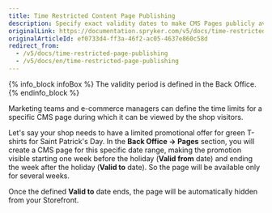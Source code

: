 ```yaml
---
title: Time Restricted Content Page Publishing
description: Specify exact validity dates to make CMS Pages publicly available within a defined time period.
originalLink: https://documentation.spryker.com/v5/docs/time-restricted-page-publishing
originalArticleId: ef0733d4-ff3a-46f2-ac05-4637e860c58d
redirect_from:
  - /v5/docs/time-restricted-page-publishing
  - /v5/docs/en/time-restricted-page-publishing
---
```


{% info_block infoBox %}
The validity period is defined in the Back Office.
{% endinfo_block %}

Marketing teams and e-commerce managers can define the time limits for a specific CMS page during which it can be viewed by the shop visitors.

Let's say your shop needs to have a limited promotional offer for green T-shirts for Saint Patrick's Day. In the **Back Office -> Pages** section, you will create a CMS page for this specific date range, making the promotion visible starting one week before the holiday (**Valid from** date) and ending the week after the holiday (**Valid to** date). So the page will be available only for several weeks.

<!-- ../../resources/images/cms/limited-promotion.gif -->

Once the defined **Valid to** date ends, the page will be automatically hidden from your Storefront.
